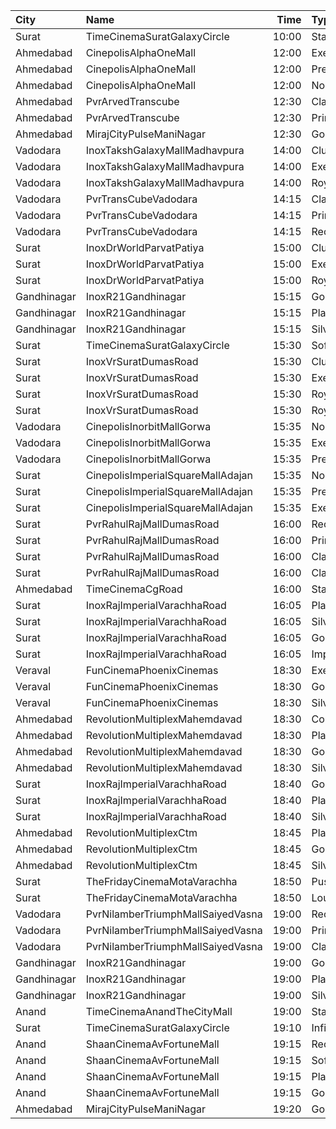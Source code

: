 | City        | Name                              |  Time | Type          | Price | Capacity | Booked |
| :---------- | :-------------------------------- | ----: | :------------ | ----: | -------: | -----: |
| Surat       | TimeCinemaSuratGalaxyCircle       | 10:00 | Standard130   |  130₹ |       96 |      0 |
| Ahmedabad   | CinepolisAlphaOneMall             | 12:00 | Executive     |  130₹ |       61 |      0 |
| Ahmedabad   | CinepolisAlphaOneMall             | 12:00 | Premium       |  130₹ |       40 |      0 |
| Ahmedabad   | CinepolisAlphaOneMall             | 12:00 | Normal        |  130₹ |       29 |      0 |
| Ahmedabad   | PvrArvedTranscube                 | 12:30 | Classic       |  130₹ |       39 |      0 |
| Ahmedabad   | PvrArvedTranscube                 | 12:30 | Prime         |  130₹ |       96 |     18 |
| Ahmedabad   | MirajCityPulseManiNagar           | 12:30 | Gold          |   80₹ |       24 |      0 |
| Vadodara    | InoxTakshGalaxyMallMadhavpura     | 14:00 | Club          |   90₹ |       36 |      0 |
| Vadodara    | InoxTakshGalaxyMallMadhavpura     | 14:00 | Executive     |   90₹ |       27 |      0 |
| Vadodara    | InoxTakshGalaxyMallMadhavpura     | 14:00 | Royal         |   90₹ |       88 |      0 |
| Vadodara    | PvrTransCubeVadodara              | 14:15 | Classic       |  110₹ |       42 |      0 |
| Vadodara    | PvrTransCubeVadodara              | 14:15 | Prime         |  110₹ |       99 |      0 |
| Vadodara    | PvrTransCubeVadodara              | 14:15 | Recliner      |  250₹ |        8 |      0 |
| Surat       | InoxDrWorldParvatPatiya           | 15:00 | Club          |   90₹ |       52 |      0 |
| Surat       | InoxDrWorldParvatPatiya           | 15:00 | Executive     |   90₹ |       11 |      0 |
| Surat       | InoxDrWorldParvatPatiya           | 15:00 | Royal         |   90₹ |       15 |      0 |
| Gandhinagar | InoxR21Gandhinagar                | 15:15 | Gold          |   90₹ |       70 |      0 |
| Gandhinagar | InoxR21Gandhinagar                | 15:15 | Platinum      |   90₹ |        8 |      0 |
| Gandhinagar | InoxR21Gandhinagar                | 15:15 | Silver        |   90₹ |       17 |      0 |
| Surat       | TimeCinemaSuratGalaxyCircle       | 15:30 | Sofa250       |  250₹ |       34 |      0 |
| Surat       | InoxVrSuratDumasRoad              | 15:30 | Club          |   90₹ |      122 |      0 |
| Surat       | InoxVrSuratDumasRoad              | 15:30 | Executive     |   90₹ |       34 |      0 |
| Surat       | InoxVrSuratDumasRoad              | 15:30 | Royal         |   90₹ |       54 |      0 |
| Surat       | InoxVrSuratDumasRoad              | 15:30 | RoyalRecliner |  230₹ |       12 |      0 |
| Vadodara    | CinepolisInorbitMallGorwa         | 15:35 | Normal        |  100₹ |       24 |      0 |
| Vadodara    | CinepolisInorbitMallGorwa         | 15:35 | Executive     |  100₹ |       81 |      0 |
| Vadodara    | CinepolisInorbitMallGorwa         | 15:35 | Premium       |  100₹ |       28 |      1 |
| Surat       | CinepolisImperialSquareMallAdajan | 15:35 | Normal        |  100₹ |       22 |      0 |
| Surat       | CinepolisImperialSquareMallAdajan | 15:35 | Premium       |  100₹ |       31 |      8 |
| Surat       | CinepolisImperialSquareMallAdajan | 15:35 | Executive     |  100₹ |       88 |      2 |
| Surat       | PvrRahulRajMallDumasRoad          | 16:00 | Recliner      |  250₹ |       24 |      0 |
| Surat       | PvrRahulRajMallDumasRoad          | 16:00 | Prime         |  100₹ |       72 |     22 |
| Surat       | PvrRahulRajMallDumasRoad          | 16:00 | ClassicPlus   |  100₹ |       30 |      0 |
| Surat       | PvrRahulRajMallDumasRoad          | 16:00 | Classic       |  100₹ |       30 |      0 |
| Ahmedabad   | TimeCinemaCgRoad                  | 16:00 | Standard220   |  220₹ |      108 |      8 |
| Surat       | InoxRajImperialVarachhaRoad       | 16:05 | Platinum      |  100₹ |       44 |      0 |
| Surat       | InoxRajImperialVarachhaRoad       | 16:05 | Silver        |  100₹ |       36 |      0 |
| Surat       | InoxRajImperialVarachhaRoad       | 16:05 | Gold          |  100₹ |      113 |      0 |
| Surat       | InoxRajImperialVarachhaRoad       | 16:05 | Imperial      |  150₹ |        7 |      0 |
| Veraval     | FunCinemaPhoenixCinemas           | 18:30 | Executive     |  100₹ |       15 |      0 |
| Veraval     | FunCinemaPhoenixCinemas           | 18:30 | Gold          |  100₹ |       88 |      0 |
| Veraval     | FunCinemaPhoenixCinemas           | 18:30 | Silver        |  100₹ |       22 |      0 |
| Ahmedabad   | RevolutionMultiplexMahemdavad     | 18:30 | Couple        |  200₹ |      100 |      0 |
| Ahmedabad   | RevolutionMultiplexMahemdavad     | 18:30 | Platinum      |  160₹ |      100 |      0 |
| Ahmedabad   | RevolutionMultiplexMahemdavad     | 18:30 | Golden        |  140₹ |      100 |      0 |
| Ahmedabad   | RevolutionMultiplexMahemdavad     | 18:30 | Silver        |  120₹ |      100 |      0 |
| Surat       | InoxRajImperialVarachhaRoad       | 18:40 | Gold          |  100₹ |      112 |      0 |
| Surat       | InoxRajImperialVarachhaRoad       | 18:40 | Platinum      |  100₹ |       40 |      0 |
| Surat       | InoxRajImperialVarachhaRoad       | 18:40 | Silver        |  100₹ |       30 |      0 |
| Ahmedabad   | RevolutionMultiplexCtm            | 18:45 | PlatinumClass |  170₹ |      100 |      0 |
| Ahmedabad   | RevolutionMultiplexCtm            | 18:45 | GoldenClass   |  150₹ |      100 |      0 |
| Ahmedabad   | RevolutionMultiplexCtm            | 18:45 | SilverClass   |  120₹ |      100 |      0 |
| Surat       | TheFridayCinemaMotaVarachha       | 18:50 | PushBackSeat  |  150₹ |      119 |      0 |
| Surat       | TheFridayCinemaMotaVarachha       | 18:50 | Lounger       |  150₹ |      119 |      0 |
| Vadodara    | PvrNilamberTriumphMallSaiyedVasna | 19:00 | Recliner      |  300₹ |        7 |      0 |
| Vadodara    | PvrNilamberTriumphMallSaiyedVasna | 19:00 | Prime         |  110₹ |       89 |      0 |
| Vadodara    | PvrNilamberTriumphMallSaiyedVasna | 19:00 | Classic       |  110₹ |       33 |      0 |
| Gandhinagar | InoxR21Gandhinagar                | 19:00 | Gold          |   90₹ |       84 |      0 |
| Gandhinagar | InoxR21Gandhinagar                | 19:00 | Platinum      |   90₹ |       13 |      0 |
| Gandhinagar | InoxR21Gandhinagar                | 19:00 | Silver        |   90₹ |       28 |      0 |
| Anand       | TimeCinemaAnandTheCityMall        | 19:00 | Standard100   |  100₹ |      127 |     27 |
| Surat       | TimeCinemaSuratGalaxyCircle       | 19:10 | Infinity400   |  400₹ |       22 |      0 |
| Anand       | ShaanCinemaAvFortuneMall          | 19:15 | Recliner      |  300₹ |      100 |      0 |
| Anand       | ShaanCinemaAvFortuneMall          | 19:15 | Sofa          |  250₹ |      100 |      0 |
| Anand       | ShaanCinemaAvFortuneMall          | 19:15 | Platinum      |   90₹ |      100 |      0 |
| Anand       | ShaanCinemaAvFortuneMall          | 19:15 | Gold          |   90₹ |      100 |      0 |
| Ahmedabad   | MirajCityPulseManiNagar           | 19:20 | Gold          |  100₹ |       24 |      0 |